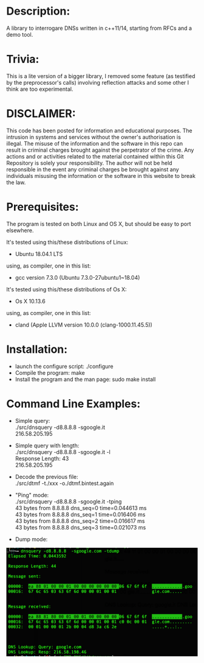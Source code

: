 Description:
============

A library to interrogare DNSs written in c++11/14, starting from RFCs and a demo tool.

Trivia:
=======

This is a lite version of a bigger library, I removed some feature (as testified by the preprocessor's calls) involving reflection attacks and some other I think are too experimental.

DISCLAIMER:
===========

This code has been posted for information and educational purposes. The intrusion in systems and services without the owner's authorisation is illegal. The misuse of the information and the software in this repo can result in criminal charges brought against the perpetrator of the crime. Any actions and or activities related to the material contained within this Git Repository is solely your responsibility. The author will not be held responsible in the event any criminal charges be brought against any individuals misusing the information or the software in this website to break the law.

Prerequisites:
==============

The program is tested on both Linux and OS X, but should be easy to port elsewhere.

It's tested using this/these distributions of Linux:

- Ubuntu 18.04.1 LTS

using, as compiler, one in this list:

- gcc version 7.3.0 (Ubuntu 7.3.0-27ubuntu1~18.04) 


It's tested using this/these distributions of Os X:

- Os X 10.13.6

using, as compiler, one in this list:

- cland (Apple LLVM version 10.0.0 (clang-1000.11.45.5))

Installation:
=============

- launch the configure script:
  ./configure
- Compile the program:
  make
- Install the program and the man page:
  sudo make install

Command Line Examples:
=====================

- Simple query:<BR>
   ./src/dnsquery -d8.8.8.8 -sgoogle.it<BR>
   216.58.205.195<BR>

- Simple query with length:<BR>
  ./src/dnsquery -d8.8.8.8 -sgoogle.it -l<BR>
  Response Length: 43<BR>
  216.58.205.195<BR>

- Decode the previous file:<BR>
  ./src/dtmf -t./xxx  -o./dtmf.bintest.again<BR>

- "Ping" mode:<BR>
  ./src/dnsquery -d8.8.8.8 -sgoogle.it -tping<BR>
  43 bytes from 8.8.8.8 dns_seq=0 time=0.044613 ms<BR>
  43 bytes from 8.8.8.8 dns_seq=1 time=0.016406 ms<BR>
  43 bytes from 8.8.8.8 dns_seq=2 time=0.016617 ms<BR>
  43 bytes from 8.8.8.8 dns_seq=3 time=0.021073 ms<BR>

- Dump mode:

![alt text](pitcs/dump.png "Dump Mode")
